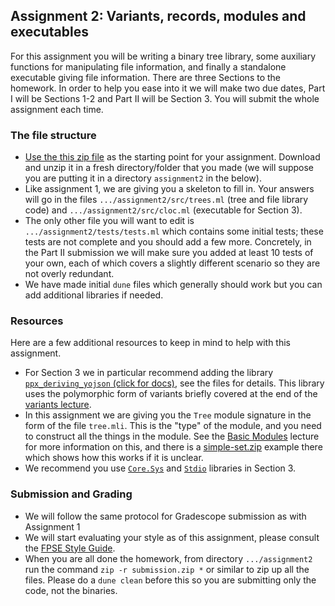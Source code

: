 Assignment 2: Variants, records, modules and executables
--------------------------------------------------------------

For this assignment you will be writing a binary tree library, some auxiliary functions
for manipulating file information, and finally a standalone executable giving file information.
There are three Sections to the homework.  In order to help you ease into it we will make two due dates, Part I will be Sections 1-2 and Part II will be Section 3.  You will submit the whole assignment each time.

### The file structure

* [Use the this zip file](assignment2.zip) as the starting point for your assignment.  Download and unzip it in a fresh directory/folder that you made (we will suppose you are putting it in a directory `assignment2` in the below).  
* Like assignment 1, we are giving you a skeleton to fill in.  Your answers will go in the files  `.../assignment2/src/trees.ml` (tree and file library code) and `.../assignment2/src/cloc.ml` (executable for Section 3).
* The only other file you will want to edit is `.../assignment2/tests/tests.ml` which contains some initial tests; these tests are not complete and you should add a few more.  Concretely, in the Part II submission we will make sure you added at least 10 tests of your own, each of which covers a slightly different scenario so they are not overly redundant.
* We have made initial `dune` files which generally should work but you can add additional libraries if needed.

### Resources
Here are a few additional resources to keep in mind to help with this assignment.

* For Section 3 we in particular recommend adding the library [`ppx_deriving_yojson` (click for docs)](https://github.com/ocaml-ppx/ppx_deriving_yojson), see the files for details.  This library uses the polymorphic form of variants briefly covered at the end of the [variants lecture](../variants.html).
* In this assignment we are giving you the `Tree` module signature in the form of the file `tree.mli`.  This is the "type" of the module, and you need to construct all the things in the module.  See the [Basic Modules](../basic-modules.html) lecture for more information on this, and there is a [simple-set.zip](../examples/simple-set.zip) example there which shows how this works if it is unclear.
* We recommend you use [`Core.Sys`](https://ocaml.janestreet.com/ocaml-core/latest/doc/core/Core__/Core_sys/index.html) and [`Stdio`](https://ocaml.janestreet.com/ocaml-core/latest/doc/stdio/Stdio/index.html) libraries in Section 3.

### Submission and Grading
* We will follow the same protocol for Gradescope submission as with Assignment 1
* We will start evaluating your style as of this assignment, please consult the [FPSE Style Guide](../style-guide.html).
* When you are all done the homework, from directory `.../assignment2` run the command `zip -r submission.zip *` or similar to zip up all the files. Please do a `dune clean` before this so you are submitting only the code, not the binaries.


